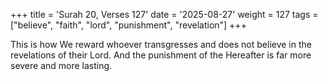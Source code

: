 +++
title = 'Surah 20, Verses 127'
date = '2025-08-27'
weight = 127
tags = ["believe", "faith", "lord", "punishment", "revelation"]
+++

This is how We reward whoever transgresses and does not believe in the revelations of their Lord. And the punishment of the Hereafter is far more severe and more lasting.